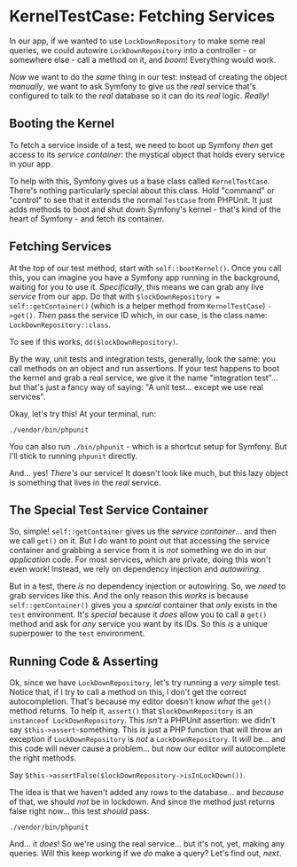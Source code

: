 # KernelTestCase: Fetching Services

In our app, if we wanted to use `LockDownRepository` to make some real queries, we
could autowire `LockDownRepository` into a controller - or somewhere else - call
a method on it, and *boom*! Everything would work.

*Now* we want to do the *same* thing in our test: instead of creating the object
*manually*, we want to ask Symfony to give us the *real* service that's configured
to talk to the *real* database so it can do its *real* logic. *Really*!

## Booting the Kernel

To fetch a service inside of a test, we need to boot up Symfony *then* get access
to its *service container*: the mystical object that holds every service in your
app.

To help with this, Symfony gives us a base class called `KernelTestCase`. There's
nothing particularly special about this class. Hold "command" or "control" to see
that it extends the normal `TestCase` from PHPUnit. It just adds methods to boot
and shut down Symfony's kernel - that's kind of the heart of Symfony - and fetch
its container.

## Fetching Services

At the top of our test method, start with `self::bootKernel()`. Once you call
this, you can imagine you have a Symfony app running in the background, waiting
for you to use it. *Specifically*, this means we can grab any live *service* from
our app. Do that with `$lockDownRepository = self::getContainer()` (which is a helper
method from `KernelTestCase`) `->get()`. *Then* pass the service ID which, in our
case, is the class name: `LockDownRepository::class`.

To see if this works, `dd($lockDownRepository)`.

By the way, unit tests and integration tests, generally, look the same: you call
methods on an object and run assertions. If your test happens to boot the kernel
and grab a real service, we give it the name "integration test"... but that's just
a fancy way of saying: "A unit test... except we use real services".

Okay, let's try this! At your terminal, run:

```terminal
./vendor/bin/phpunit
```

You can also run `./bin/phpunit` - which is a shortcut setup for Symfony. But I'll
stick to running `phpunit` directly.

And... yes! *There's* our service! It doesn't look like much, but this lazy object
is something that lives in the *real* service.

## The Special Test Service Container

So, simple! `self::getContainer` gives us the *service container*... and then we
call `get()` on it. But I *do* want to point out that accessing the service container
and grabbing a service from it is *not* something we do in our *application* code.
For most services, which are private, doing this won't even work! Instead, we rely
on dependency injection and *autowiring*.

But in a test, there *is* no dependency injection or autowiring. So, we *need* to
grab services like this. And the only reason this *works* is because
`self::getContainer()` gives you a *special* container that *only* exists in the
`test` environment. It's *special* because it *does* allow you to call a `get()`
method and ask for *any* service you want by its IDs. So this *is* a unique
superpower to the `test` environment.

## Running Code & Asserting

Ok, since we have `LockDownRepository`, let's try running a *very* simple test.
Notice that, if I try to call a method on this, I don't get the correct autocompletion.
That's because my editor doesn't know *what* the `get()` method returns. To help
it,  `assert()` that `$lockDownRepository` is an `instanceof LockDownRepository`.
This *isn't* a PHPUnit assertion: we didn't say `$this->assert`-something. This is
just a PHP function that will throw an exception if `LockDownRepository` is *not*
a `LockDownRepository`. It *will* be... and this code will never cause a problem...
but now our editor *will* autocomplete the right methods.

Say `$this->assertFalse($lockDownRepository->isInLockDown())`.

The idea is that we haven't added any rows to the database... and *because* of that,
we should *not* be in lockdown. And since the method just returns false right now...
this test *should* pass:

```terminal-silent
./vendor/bin/phpunit
```

And... it *does*! So we're using the real service... but it's not, yet, making any
queries. Will this keep working if we *do* make a query? Let's find out, *next*.
